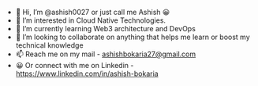 - 👋 Hi, I’m @ashish0027 or just call me Ashish 😀
- 👀 I’m interested in Cloud Native Technologies. 
- 🌱 I’m currently learning Web3 architecture and DevOps
- 💞️ I’m looking to collaborate on anything that helps me learn or boost my technical knowledge 
- 📫 Reach me on my mail - ashishbokaria27@gmail.com
- 😀 Or connect with me on Linkedin - https://www.linkedin.com/in/ashish-bokaria

<!---
ashish0027/ashish0027 is a ✨ special ✨ repository because its `README.md` (this file) appears on your GitHub profile.
You can click the Preview link to take a look at your changes.
--->
